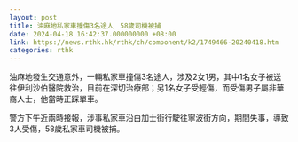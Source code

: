 ```yaml
---
layout: post
title: 油麻地私家車撞傷3名途人　58歲司機被捕
date: 2024-04-18 16:42:37.000000000 +08:00
link: https://news.rthk.hk/rthk/ch/component/k2/1749466-20240418.htm
categories: rthk
---
```


油麻地發生交通意外，一輛私家車撞傷3名途人，涉及2女1男，其中1名女子被送往伊利沙伯醫院救治，目前在深切治療部；另1名女子受輕傷，而受傷男子屬非華裔人士，他當時正踩單車。

警方下午近兩時接報，涉事私家車沿白加士街行駛往寧波街方向，期間失事，導致3人受傷，58歲私家車司機被捕。
